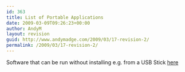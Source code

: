 ```yaml
---
id: 363
title: List of Portable Applications
date: 2009-03-09T09:26:23+00:00
author: AndyM
layout: revision
guid: http://www.andymadge.com/2009/03/17-revision-2/
permalink: /2009/03/17-revision-2/
---
```

Software that can be run without installing e.g. from a USB Stick [here](http://en.wikipedia.org/wiki/List_of_portable_applications "http://en.wikipedia.org/wiki/List_of_portable_applications")